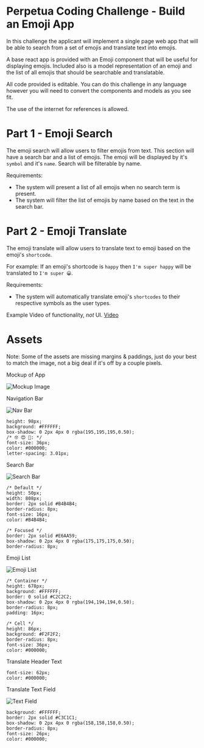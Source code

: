 # Perpetua Coding Challenge - Build an Emoji App

In this challenge the applicant will implement a single page web app that will be able to search from a set of emojis and translate text into emojis.

A base react app is provided with an Emoji component that will be useful for displaying emojis. Included also is a model representation of an emoji and the list of all emojis that should be searchable and translatable.

All code provided is editable.
You can do this challenge in any language however you will need to convert the components and models as you see fit.

The use of the internet for references is allowed. 


# Part 1 - Emoji Search

The emoji search will allow users to filter emojis from text. This section will have a search bar and a list of emojis. The emoji will be displayed by it's `symbol` and it's `name`. Search will be filterable by name.

Requirements:

  - The system will present a list of all emojis when no search term is present.
  - The system will filter the list of emojis by name based on the text in the search bar.

# Part 2 - Emoji Translate

The emoji translate will allow users to translate text to emoji based on the emoji's `shortcode`.

For example: If an emoji's shortcode is `happy` then `I'm super happy` will be translated to `I'm super 😀`.

Requirements:

  - The system will automatically translate emoji's `shortcodes` to their respective symbols as the user types.

Example Video of functionality, *not* UI. [Video](https://firebasestorage.googleapis.com/v0/b/coding-challenge-emoji-app.appspot.com/o/demo.mov?alt=media&token=adfc3abe-651d-4f02-b666-f6646cd36fa8)

# Assets

Note: Some of the assets are missing margins & paddings, just do your best to match the image, not a big deal if it's off by a couple pixels. 

Mockup of App

![Mockup Image](https://firebasestorage.googleapis.com/v0/b/coding-challenge-emoji-app.appspot.com/o/app_preview.png?alt=media&token=a03dab35-dffa-435d-a133-260a0be34f30)



Navigation Bar


![Nav Bar](https://firebasestorage.googleapis.com/v0/b/coding-challenge-emoji-app.appspot.com/o/nav_bar.png?alt=media&token=85d0dcee-9e78-4440-b9bd-529a66655cca)
```
height: 98px;
background: #FFFFFF;
box-shadow: 0 2px 4px 0 rgba(195,195,195,0.50);
/* 🤓 😍 📖: */
font-size: 36px;
color: #000000;
letter-spacing: 3.01px;
```

Search Bar

![Search Bar](https://firebasestorage.googleapis.com/v0/b/coding-challenge-emoji-app.appspot.com/o/search_bar.png?alt=media&token=217e5448-d1a9-4872-ba78-47e3e66de859)
```
/* Default */
height: 50px;
width: 808px;
border: 2px solid #B4B4B4;
border-radius: 8px;
font-size: 16px;
color: #B4B4B4;

/* Focused */
border: 2px solid #E6AA59;
box-shadow: 0 2px 4px 0 rgba(175,175,175,0.50);
border-radius: 8px;
```

Emoji List

![Emoji List](https://firebasestorage.googleapis.com/v0/b/coding-challenge-emoji-app.appspot.com/o/emoji_list.png?alt=media&token=012576d5-1bb3-4596-a2cf-0423392568d6)

```
/* Container */
height: 678px;
background: #FFFFFF;
border: 0 solid #C2C2C2;
box-shadow: 0 2px 4px 0 rgba(194,194,194,0.50);
border-radius: 8px;
padding: 16px;

/* Cell */
height: 86px;
background: #F2F2F2;
border-radius: 8px;
font-size: 36px;
color: #000000;
```

Translate Header Text

```
font-size: 62px;
color: #000000;
```

Translate Text Field

![Text Field](https://firebasestorage.googleapis.com/v0/b/coding-challenge-emoji-app.appspot.com/o/text%20field.png?alt=media&token=ef93798b-40ea-4d4d-8ec6-d822a570144b)
```
background: #FFFFFF;
border: 2px solid #C3C1C1;
box-shadow: 0 2px 4px 0 rgba(158,158,158,0.50);
border-radius: 8px;
font-size: 26px;
color: #000000;
```

